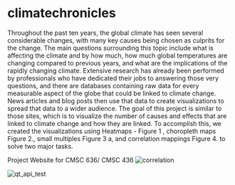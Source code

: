 # climatechronicles
Throughout the past ten years, the global climate has seen several considerable changes, with many key causes being chosen as culprits for the change. The main questions surrounding this topic include what is affecting the climate and by how much, how much global temperatures are changing compared to previous years, and what are the implications of the rapidly changing climate. Extensive research has already been performed by professionals who have dedicated their jobs to answering those very questions, and there are databases containing raw data for every measurable aspect of the globe that could be linked to climate change. News articles and blog posts then use that data to create visualizations to spread that data to a wider audience. The goal of this project is similar to those sites, which is to visualize the number of causes and effects that are linked to climate change and how they are linked. To accomplish this, we created the visualizations using Heatmaps - Figure 1 , choropleth maps Figure 2., small multiples Figure 3 a, and correlation mappings Figure 4. to solve two major tasks.

 Project Website for CMSC 636/ CMSC 436
![correlation](https://github.com/ramasai840/DataVizproject/assets/66384225/5b95de64-6fb6-4377-871b-c4b529fa32f3)

![qt_api_test](https://github.com/ramasai840/DataVizproject/assets/66384225/83a5cc7e-5703-4d05-be7e-ae6bc80105d2)
